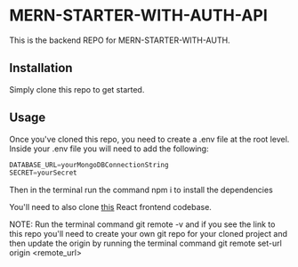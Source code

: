 # MERN-STARTER-WITH-AUTH-API

This is the backend REPO for MERN-STARTER-WITH-AUTH.  

## Installation

Simply clone this repo to get started.

## Usage

Once you've cloned this repo, you need to create a .env file at the root level. Inside your .env file you will need to add the following:

```javascript
DATABASE_URL=yourMongoDBConnectionString
SECRET=yourSecret
```

Then in the terminal run the command npm i to install the dependencies

You'll need to also clone [this](https://github.com/mbocon/MERN-STARTER-WITH-AUTH-CLIENT.git) React frontend codebase. 

NOTE: Run the terminal command git remote -v and if you see the link to this repo you'll need to create your own git repo for your cloned project and then update the origin by running the terminal command git remote set-url origin <remote_url>
